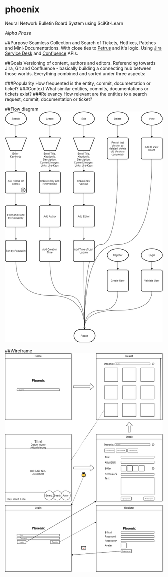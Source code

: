 # phoenix
Neural Network Bulletin Board System using SciKit-Learn

_Alpha Phase_

##Purpose
Seamless Collection and Search of Tickets, Hotfixes, Patches and Mini-Documentations. With close ties to [Petrus](https://github.com/Skadisson/petrus) and it's logic. Using [Jira Service Desk](https://docs.atlassian.com/jira-servicedesk/REST/3.9.1/) and [Confluence](https://docs.atlassian.com/ConfluenceServer/rest/7.0.3/) APIs.

##Goals
Versioning of content, authors and editors. Referencing towards Jira, Git and Confluence - basically building a connecting hub between those worlds. Everything combined and sorted under three aspects: 

###Popularity
How frequented is the entity, commit, documentation or ticket?
###Context 
What similar entities, commits, documentations or tickets exist?
###Relevancy
How relevant are the entities to a search request, commit, documentation or ticket?

##Flow diagram
![alt text](src/flow_diagram.png "Flow Diagram")

##Wireframe
![alt text](src/wireframe.png "Wireframe")